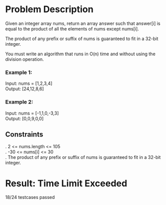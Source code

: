 # Problem Description
Given an integer array nums, return an array answer such that answer[i] is equal to the product of all the elements of nums except nums[i].  

The product of any prefix or suffix of nums is guaranteed to fit in a 32-bit integer.  

You must write an algorithm that runs in O(n) time and without using the division operation.  

### Example 1:    
Input: nums = [1,2,3,4]  
Output: [24,12,8,6]  

### Example 2:  
Input: nums = [-1,1,0,-3,3]  
Output: [0,0,9,0,0]  

## Constraints
. 2 <= nums.length <= 105  
. -30 <= nums[i] <= 30  
. The product of any prefix or suffix of nums is guaranteed to fit in a 32-bit integer.  


# Result: Time Limit Exceeded  
18/24 testcases passed

